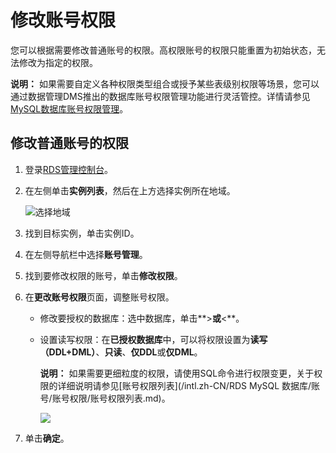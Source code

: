 # 修改账号权限

您可以根据需要修改普通账号的权限。高权限账号的权限只能重置为初始状态，无法修改为指定的权限。

**说明：** 如果需要自定义各种权限类型组合或授予某些表级别权限等场景，您可以通过数据管理DMS推出的数据库账号权限管理功能进行灵活管控。详情请参见[MySQL数据库账号权限管理]()。

## 修改普通账号的权限

1.  登录[RDS管理控制台](https://rds.console.aliyun.com/)。

2.  在左侧单击**实例列表**，然后在上方选择实例所在地域。

    ![选择地域](https://static-aliyun-doc.oss-accelerate.aliyuncs.com/assets/img/zh-CN/3074469951/p36543.png)

3.  找到目标实例，单击实例ID。

4.  在左侧导航栏中选择**账号管理**。

5.  找到要修改权限的账号，单击**修改权限**。

6.  在**更改账号权限**页面，调整账号权限。

    -   修改要授权的数据库：选中数据库，单击**\>**或**<**。
    -   设置读写权限：在**已授权数据库**中，可以将权限设置为**读写（DDL+DML）**、**只读**、**仅DDL**或**仅DML**。

        **说明：** 如果需要更细粒度的权限，请使用SQL命令进行权限变更，关于权限的详细说明请参见[账号权限列表](/intl.zh-CN/RDS MySQL 数据库/账号/账号权限/账号权限列表.md)。

        ![](https://static-aliyun-doc.oss-accelerate.aliyuncs.com/assets/img/zh-CN/5023729951/p4168.png)

7.  单击**确定**。


